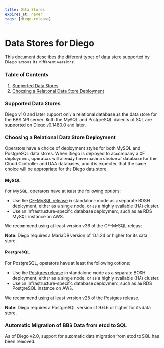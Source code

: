 ```yaml
---
title: Data Stores
expires_at: never
tags: [diego-release]
---
```


# Data Stores for Diego

This document describes the different types of data store supported by Diego across its different versions.

### Table of Contents

1. [Supported Data Stores](#supported-data-stores)
1. [Choosing a Relational Data Store Deployment](#choosing-relational-datastore-deployment)


### <a name="supported-data-stores"></a>Supported Data Stores

Diego v1.0 and later support only a relational database as the data store for the BBS API server. Both the MySQL and PostgreSQL dialects of SQL are supported on Diego v0.1480.0 and later.


### <a name="choosing-relational-datastore-deployment"></a>Choosing a Relational Data Store Deployment

Operators have a choice of deployment styles for both MySQL and PostgreSQL data stores. When Diego is deployed to accompany a CF deployment, operators will already have made a choice of database for the Cloud Controller and UAA databases, and it is expected that the same choice will be appropriate for the Diego data store.

#### MySQL

For MySQL, operators have at least the following options:

* Use the [CF-MySQL release](http://bosh.io/releases/github.com/cloudfoundry/cf-mysql-release?all=1) in standalone mode as a separate BOSH deployment, either as a single node, or as a highly available (HA) cluster.
* Use an infrastructure-specific database deployment, such as an RDS MySQL instance on AWS.

We recommend using at least version v36 of the CF-MySQL release.

**Note**: Diego requires a MariaDB version of 10.1.24 or higher for its data store.

#### PostgreSQL

For PostgreSQL, operators have at least the following options:

* Use the [Postgres release](https://bosh.io/releases/github.com/cloudfoundry/postgres-release?all=1) in standalone mode as a separate BOSH deployment, either as a single node, or as a highly available (HA) cluster.
* Use an infrastructure-specific database deployment, such as an RDS PostgreSQL instance on AWS.

We recommend using at least version v25 of the Postgres release.

**Note**: Diego requires a PostgreSQL version of 9.6.6 or higher for its data store.


### <a name="automatic-migration-bbs-data-etcd-sql"></a>Automatic Migration of BBS Data from etcd to SQL

As of Diego v2.0, support for automatic data migration from etcd to SQL has been removed.
